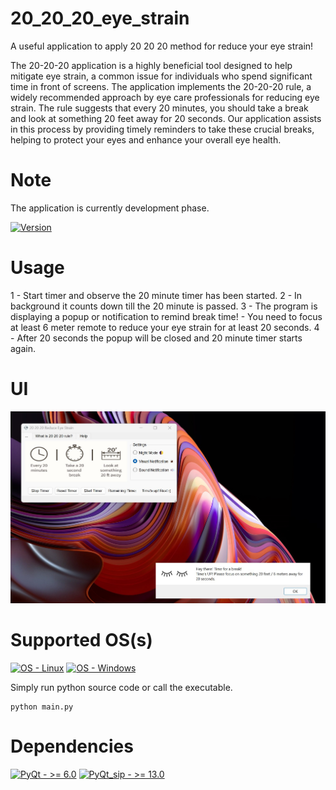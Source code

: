 # 20_20_20_eye_strain
A useful application to apply 20 20 20 method for reduce your eye strain!

The 20-20-20 application is a highly beneficial tool designed to help mitigate eye strain, a common issue for individuals who spend significant time in front of screens. The application implements the 20-20-20 rule, a widely recommended approach by eye care professionals for reducing eye strain. The rule suggests that every 20 minutes, you should take a break and look at something 20 feet away for 20 seconds. Our application assists in this process by providing timely reminders to take these crucial breaks, helping to protect your eyes and enhance your overall eye health.

# Note
The application is currently development phase.

<a href="https://github.com/mcagriaksoy/20_20_20_eye_strain/releases/"><img src="https://img.shields.io/github/tag/mcagriaksoy/20_20_20_eye_strain?include_prereleases=&sort=semver&color=blue" alt="Version"></a>

# Usage

1 - Start timer and observe the 20 minute timer has been started.
2 - In background it counts down till the 20 minute is passed.
3 - The program is displaying a popup or notification to remind break time!
    - You need to focus at least 6 meter remote to reduce your eye strain for at least 20 seconds.
4 - After 20 seconds the popup will be closed and 20 minute timer starts again.

# UI
![Screenshot](img/Screenshot.jpg)

# Supported OS(s)

[![OS - Linux](https://img.shields.io/badge/OS-Linux-blue?logo=linux&logoColor=white)](https://www.linux.org/ "Go to Linux homepage")
[![OS - Windows](https://img.shields.io/badge/OS-Windows-blue?logo=windows&logoColor=white)](https://www.microsoft.com/ "Go to Microsoft homepage")

Simply run python source code or call the executable.

```
python main.py
```


# Dependencies

[![PyQt - >= 6.0](https://img.shields.io/badge/PyQt->_6.0-2ea44f)](https://wiki.python.org/moin/PyQt)
[![PyQt_sip - >= 13.0](https://img.shields.io/badge/PyQt_sip->_13.0-2ea44f)](https://pypi.org/project/PyQt6-sip/)